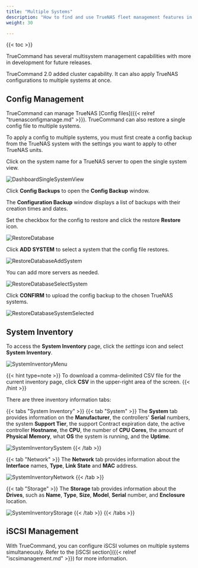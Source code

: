```yaml
---
title: "Multiple Systems"
description: "How to find and use TrueNAS fleet management features in TrueCommand."
weight: 30

---
```


{{< toc >}}

TrueCommand has several multisystem management capabilities with more in development for future releases.

TrueCommand 2.0 added cluster capability. It can also apply TrueNAS configurations to multiple systems at once.

## Config Management

TrueCommand can manage TrueNAS [Config files]({{< relref "truenasconfigmanage.md" >}}).
TrueCommand can also restore a single config file to multiple systems.

To apply a config to multiple systems, you must first create a config backup from the TrueNAS system with the settings you want to apply to other TrueNAS units.

Click on the system name for a TrueNAS server to open the single system view.

![DashboardSingleSystemView](/images/TrueCommand/Dashboard/DashboardSingleSystemView.png "Dashboard Single System View")

Click **Config Backups** to open the **Config Backup** window.

The **Configuration Backup** window displays a list of backups with their creation times and dates.

Set the checkbox for the config to restore and click the <mat-icon role="img" class="mat-icon notranslate material-icons mat-icon-no-color" aria-hidden="true">restore</mat-icon> **Restore** icon.

![RestoreDatabase](/images/TrueCommand/Dashboard/RestoreDatabase.png "RestoreDatabase")

Click **ADD SYSTEM** to select a system that the config file restores.

![RestoreDatabaseAddSystem](/images/TrueCommand/Dashboard/RestoreDatabaseAddSystem.png "RestoreDatabaseAddSystem")

You can add more servers as needed.

![RestoreDatabaseSelectSystem](/images/TrueCommand/Dashboard/RestoreDatabaseSelectSystem.png "RestoreDatabaseSelectSystem")

Click **CONFIRM** to upload the config backup to the chosen TrueNAS systems.

![RestoreDatabaseSystemSelected](/images/TrueCommand/Dashboard/RestoreDatabaseSystemSelected.png "RestoreDatabaseSystemSelected")

## System Inventory

To access the **System Inventory** page, click the <i class="material-icons" aria-hidden="true" title="Settings">settings</i> icon and select **System Inventory**.

![SystemInventoryMenu](/images/TrueCommand/SystemInventory/SystemInventoryMenu.png "Access the System Inventory Page")

{{< hint type=note >}}
To download a comma-delimited <file>CSV</file> file for the current inventory page, click **CSV** in the upper-right area of the screen.
{{< /hint >}}

There are three inventory information tabs:

{{< tabs "System Inventory" >}}
{{< tab "System" >}}
The **System** tab provides information on the **Manufacturer**, the controllers' **Serial** numbers, the system **Support Tier**, the support Contract expiration date, the active controller **Hostname**, the **CPU**, the number of **CPU Cores**, the amount of **Physical Memory**, what **OS** the system is running, and the **Uptime**.

![SystemInventorySystem](/images/TrueCommand/SystemInventory/SystemInventorySystem.png "System Information")
{{< /tab >}}

{{< tab "Network" >}}
The **Network** tab provides information about the **Interface** names, **Type**, **Link State** and **MAC** address.

![SystemInventoryNetwork](/images/TrueCommand/SystemInventory/SystemInventoryNetwork.png "System Network Information")
{{< /tab >}}

{{< tab "Storage" >}}
The **Storage** tab provides information about the **Drives**, such as **Name**, **Type**, **Size**, **Model**, **Serial** number, and **Enclosure** location.

![SystemInventoryStorage](/images/TrueCommand/SystemInventory/SystemInventoryStorage.png "System Storage Information")
{{< /tab >}}
{{< /tabs >}}

## iSCSI Management

With TrueCommand, you can configure iSCSI volumes on multiple systems simultaneously.
Refer to the [iSCSI section]({{< relref "iscsimanagement.md" >}}) for more information.
